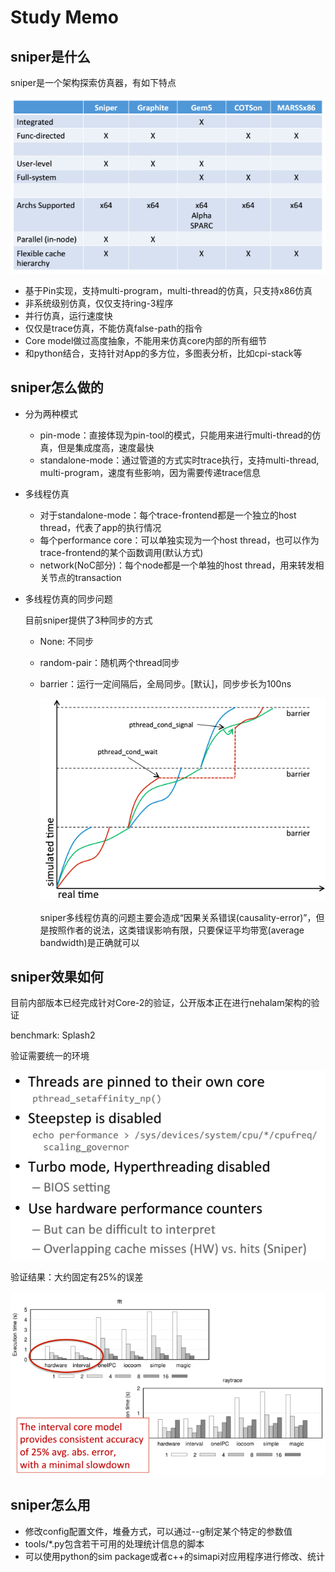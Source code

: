 # Study Memo

## sniper是什么

sniper是一个架构探索仿真器，有如下特点

![sniper-compare](dia/sniper_compare.png)

- 基于Pin实现，支持multi-program，multi-thread的仿真，只支持x86仿真
- 非系统级别仿真，仅仅支持ring-3程序
- 并行仿真，运行速度快
- 仅仅是trace仿真，不能仿真false-path的指令
- Core model做过高度抽象，不能用来仿真core内部的所有细节
- 和python结合，支持针对App的多方位，多图表分析，比如cpi-stack等

## sniper怎么做的

- 分为两种模式

  - pin-mode：直接体现为pin-tool的模式，只能用来进行multi-thread的仿真，但是集成度高，速度最快
  - standalone-mode：通过管道的方式实时trace执行，支持multi-thread, multi-program，速度有些影响，因为需要传递trace信息

- 多线程仿真

  - 对于standalone-mode：每个trace-frontend都是一个独立的host thread，代表了app的执行情况
  - 每个performance core：可以单独实现为一个host thread，也可以作为trace-frontend的某个函数调用(默认方式)
  - network(NoC部分)：每个node都是一个单独的host thread，用来转发相关节点的transaction

- 多线程仿真的同步问题

  目前sniper提供了3种同步的方式

  - None: 不同步

  - random-pair：随机两个thread同步

  - barrier：运行一定间隔后，全局同步。[默认]，同步步长为100ns

    ![sniper-barrier](dia/sniper_barrier.png)

    sniper多线程仿真的问题主要会造成“因果关系错误(causality-error)”，但是按照作者的说法，这类错误影响有限，只要保证平均带宽(average bandwidth)是正确就可以

## sniper效果如何

目前内部版本已经完成针对Core-2的验证，公开版本正在进行nehalam架构的验证

benchmark: Splash2

验证需要统一的环境

![sniper-validenv](dia/sniper_validenv.png)

验证结果：大约固定有25%的误差

![sniper-validresult](dia/sniper_validresult.png)

## sniper怎么用

- 修改config配置文件，堆叠方式，可以通过--g制定某个特定的参数值
- tools/*.py包含若干可用的处理统计信息的脚本
- 可以使用python的sim package或者c++的simapi对应用程序进行修改、统计